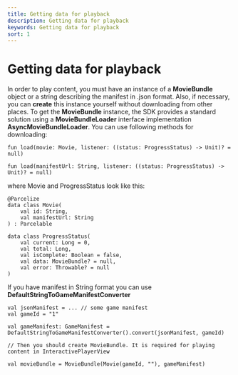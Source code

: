 ```yaml
---
title: Getting data for playback
description: Getting data for playback
keywords: Getting data for playback
sort: 1 
---
```


# Getting data for playback

In order to play content, you must have an instance of a **MovieBundle** object or a string describing the manifest in .json format.
Also, if necessary, you can **create** this instance yourself without downloading from other places.
To get the **MovieBundle** instance, the SDK provides a standard solution using a **MovieBundleLoader** interface implementation
**AsyncMovieBundleLoader**. You can use following methods for downloading:

```
fun load(movie: Movie, listener: ((status: ProgressStatus) -> Unit)? = null)

fun load(manifestUrl: String, listener: ((status: ProgressStatus) -> Unit)? = null)
```

where Movie and ProgressStatus look like this:

```
@Parcelize
data class Movie(
    val id: String,
    val manifestUrl: String
) : Parcelable

data class ProgressStatus(
    val current: Long = 0,
    val total: Long,
    val isComplete: Boolean = false,
    val data: MovieBundle? = null,
    val error: Throwable? = null
)
```

If you have manifest in String format you can use **DefaultStringToGameManifestConverter**

```
val jsonManifest = ... // some game manifest
val gameId = "1"

val gameManifest: GameManifest = DefaultStringToGameManifestConverter().convert(jsonManifest, gameId)

// Then you should create MovieBundle. It is required for playing content in InteractivePlayerView

val movieBundle = MovieBundle(Movie(gameId, ""), gameManifest)

```
